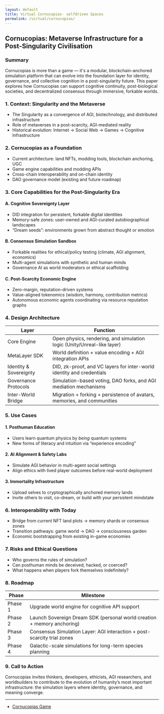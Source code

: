 ```yaml
---
layout: default
title: Virtual Cornucopias- selfdriven Spaces
permalink: /virtual/cornucopias/
---
```


## Cornucopias: Metaverse Infrastructure for a Post-Singularity Civilisation

### Summary
Cornucopias is more than a game — it's a modular, blockchain-anchored simulation platform that can evolve into the foundation layer for identity, governance, and collective cognition in a post-singularity future. This paper explores how Cornucopias can support cognitive continuity, post-biological societies, and decentralized consensus through immersive, forkable worlds.

### 1. Context: Singularity and the Metaverse
- The Singularity as a convergence of AGI, biotechnology, and distributed infrastructure
- Role of metaverses in a post-scarcity, AGI-mediated reality
- Historical evolution: Internet → Social Web → Games → Cognitive Infrastructure

### 2. Cornucopias as a Foundation
- Current architecture: land NFTs, modding tools, blockchain anchoring, UGC
- Game engine capabilities and modding APIs
- Cross-chain interoperability and on-chain identity
- DAO governance model (existing and future roadmap)

### 3. Core Capabilities for the Post-Singularity Era

#### A. Cognitive Sovereignty Layer
- DID integration for persistent, forkable digital identities
- Memory-safe zones: user-owned and AGI-curated autobiographical landscapes
- “Dream seeds”: environments grown from abstract thought or emotion

#### B. Consensus Simulation Sandbox
- Forkable realities for ethical/policy testing (climate, AGI alignment, economics)
- Multi-agent simulations with synthetic and human minds
- Governance AI as world moderators or ethical scaffolding

#### C. Post-Scarcity Economic Engine
- Zero-margin, reputation-driven systems
- Value-aligned tokenomics (wisdom, harmony, contribution metrics)
- Autonomous economic agents coordinating via resource reputation graphs

### 4. Design Architecture
| Layer                    | Function                                                                 |
|-------------------------|--------------------------------------------------------------------------|
| Core Engine             | Open physics, rendering, and simulation logic (Unity/Unreal-like layer)  |
| MetaLayer SDK           | World definition + value encoding + AGI integration APIs                 |
| Identity & Sovereignty  | DID, zk-proof, and VC layers for inter-world identity and credentials    |
| Governance Protocols    | Simulation-based voting, DAO forks, and AGI mediation mechanisms         |
| Inter-World Bridge      | Migration + forking + persistence of avatars, memories, and communities  |

### 5. Use Cases

#### 1. Posthuman Education
- Users learn quantum physics by *being* quantum systems
- New forms of literacy and intuition via “experience encoding”

#### 2. AI Alignment & Safety Labs
- Simulate AGI behavior in multi-agent social settings
- Align ethics with lived player outcomes before real-world deployment

#### 3. Immortality Infrastructure
- Upload selves to cryptographically anchored memory lands
- Invite others to visit, co-dream, or build with your persistent mindstate

### 6. Interoperability with Today
- Bridge from current NFT land plots → memory shards or consensus zones
- Transition pathways: game world → DAO → consciousness garden
- Economic bootstrapping from existing in-game economies

### 7. Risks and Ethical Questions
- Who governs the rules of simulation?
- Can posthuman minds be deceived, hacked, or coerced?
- What happens when players fork themselves indefinitely?

### 8. Roadmap

| Phase     | Milestone                                                                 |
|-----------|---------------------------------------------------------------------------|
| Phase 1   | Upgrade world engine for cognitive API support                            |
| Phase 2   | Launch Sovereign Dream SDK (personal world creation + memory anchoring)   |
| Phase 3   | Consensus Simulation Layer: AGI interaction + post-scarcity trial zones   |
| Phase 4   | Galactic-scale simulations for long-term species planning                 |


### 9. Call to Action

Cornucopias invites thinkers, developers, ethicists, AGI researchers, and worldbuilders to contribute to the evolution of humanity’s most important infrastructure: the simulation layers where identity, governance, and meaning converge.

---

- [Cornucopias Game](https://cornucopias.io/)